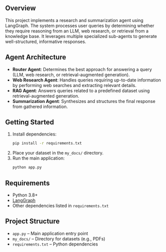 ## Overview
This project implements a research and summarization agent using LangGraph. The system processes user queries by determining whether they require reasoning from an LLM, web research, or retrieval from a knowledge base. It leverages multiple specialized sub-agents to generate well-structured, informative responses.

## Agent Architecture
- **Router Agent**: Determines the best approach for answering a query (LLM, web research, or retrieval-augmented generation).
- **Web Research Agent**: Handles queries requiring up-to-date information by performing web searches and extracting relevant details.
- **RAG Agent**: Answers queries related to a predefined dataset using retrieval-augmented generation.
- **Summarization Agent**: Synthesizes and structures the final response from gathered information.

## Getting Started
1. Install dependencies:
   ```bash
   pip install -r requirements.txt
   ```
2. Place your dataset in the `my_docs/` directory.
3. Run the main application:
   ```bash
   python app.py
   ```

## Requirements
- Python 3.8+
- [LangGraph](https://github.com/langchain-ai/langgraph)
- Other dependencies listed in `requirements.txt`

## Project Structure
- `app.py` – Main application entry point
- `my_docs/` – Directory for datasets (e.g., PDFs)
- `requirements.txt` – Python dependencies

